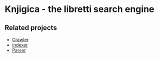 # Knjigica - the libretti search engine

## Related projects
- [Crawler](https://github.com/heinrichreimer/knjigica-server)
- [Indexer](https://github.com/heinrichreimer/knjigica-server)
- [Parser](https://github.com/heinrichreimer/knjigica-server)
